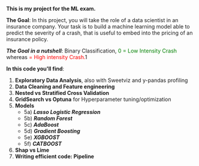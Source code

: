 **This is my project for the ML exam.**

**The Goal**: In this project, you will take the role of a data scientist in an insurance company. Your task is to build a machine learning model able to predict the severity of a crash, that is useful to embed into the pricing of an insurance policy.

***The Goal in a nutshell***: Binary Classification, <span style="color:green">0 = Low Intensity Crash</span>  whereas <span style="color:red"> = High intensity Crash.</span>1

**In this code you'll find**:
1) **Exploratory Data Analysis**, also with Sweetviz and y-pandas profiling
2) **Data Cleaning and Feature engineering**
3) **Nested vs Stratified Cross Validation**
4) **GridSearch vs Optuna** for Hyperparameter tuning/optimization
5) **Models**
   - 5a) ***Lasso Logistic Regression***
   - 5b) ***Random Forest***
   - 5c) ***AdaBoost***
   - 5d) ***Gradient Boosting***
   - 5e) ***XGBOOST***
   - 5f) ***CATBOOST***
6) **Shap vs Lime**
7) **Writing efficient code: Pipeline**
